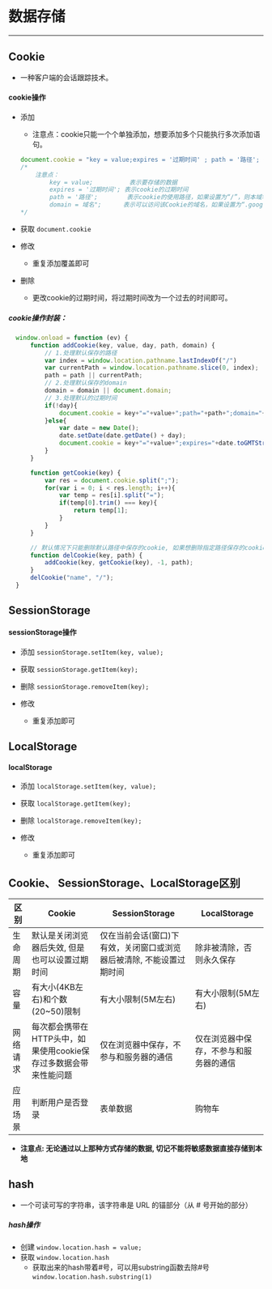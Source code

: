 # 数据存储
------

## Cookie
+ 一种客户端的会话跟踪技术。

#### cookie操作
+ 添加
	+ 注意点：cookie只能一个个单独添加，想要添加多个只能执行多次添加语句。

	```javascript
	document.cookie = "key = value;expires = '过期时间' ; path = '路径'; domain = 域名"
	/*
		注意点：
			key = value; 	      表示要存储的数据
			expires = '过期时间'; 表示cookie的过期时间
			path = '路径';        表示cookie的使用路径，如果设置为“/”，则本域名下contextPath都可以访问该Cookie。注意最后一个字符必须为“/”
			domain = 域名";      表示可以访问该Cookie的域名，如果设置为“.google.com”，则所有以“google.com”结尾的域名都可以访问该Cookie。注意第一个字符必须为“.”。
	*/
	```

+ 获取
	`document.cookie`

+ 修改
	+ 重复添加覆盖即可

+ 删除
	+ 更改cookie的过期时间，将过期时间改为一个过去的时间即可。


##### cookie操作封装：
``` javascript
  window.onload = function (ev) {
      function addCookie(key, value, day, path, domain) {
          // 1.处理默认保存的路径
          var index = window.location.pathname.lastIndexOf("/")
          var currentPath = window.location.pathname.slice(0, index);
          path = path || currentPath;
          // 2.处理默认保存的domain
          domain = domain || document.domain;
          // 3.处理默认的过期时间
          if(!day){
              document.cookie = key+"="+value+";path="+path+";domain="+domain+";";
          }else{
              var date = new Date();
              date.setDate(date.getDate() + day);
              document.cookie = key+"="+value+";expires="+date.toGMTString()+";path="+path+";domain="+domain+";";
          }
      }

      function getCookie(key) {
          var res = document.cookie.split(";");
          for(var i = 0; i < res.length; i++){
              var temp = res[i].split("=");
              if(temp[0].trim() === key){
                  return temp[1];
              }
          }
      }

      // 默认情况下只能删除默认路径中保存的cookie, 如果想删除指定路径保存的cookie, 那么必须在删除的时候指定路径才可以
      function delCookie(key, path) {
          addCookie(key, getCookie(key), -1, path);
      }
      delCookie("name", "/");
  }

```

## SessionStorage


#### sessionStorage操作
+ 添加
	`sessionStorage.setItem(key, value);`

+ 获取
	`sessionStorage.getItem(key);`

+ 删除
	`sessionStorage.removeItem(key);`

+ 修改
	+ 重复添加即可


## LocalStorage

#### localStorage
+ 添加
	`localStorage.setItem(key, value);`

+ 获取
	`localStorage.getItem(key);`

+ 删除
	`localStorage.removeItem(key);`

+ 修改
	+ 重复添加即可

## Cookie、 SessionStorage、LocalStorage区别

区别 | Cookie | SessionStorage | LocalStorage
---- | ----|------|----
生命周期 | 默认是关闭浏览器后失效, 但是也可以设置过期时间  | 仅在当前会话(窗口)下有效，关闭窗口或浏览器后被清除, 不能设置过期时间  | 除非被清除，否则永久保存
容量 | 有大小(4KB左右)和个数(20~50)限制  | 有大小限制(5M左右)  | 有大小限制(5M左右)
网络请求 | 每次都会携带在HTTP头中，如果使用cookie保存过多数据会带来性能问题  | 仅在浏览器中保存，不参与和服务器的通信  | 仅在浏览器中保存，不参与和服务器的通信
应用场景 | 判断用户是否登录  | 表单数据  | 购物车

+ **注意点: 无论通过以上那种方式存储的数据, 切记不能将敏感数据直接存储到本地**

## hash
+ 一个可读可写的字符串，该字符串是 URL 的锚部分（从 # 号开始的部分）

##### hash操作
+ 创建
	`window.location.hash = value;`
+ 获取
	`window.location.hash`
	+ 获取出来的hash带着#号，可以用substring函数去除#号
	`window.location.hash.substring(1)`
